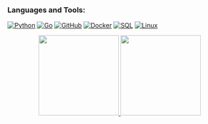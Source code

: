 <p align="center">
</p>

### Languages and Tools:
[![Python](https://img.shields.io/badge/-Python-090909?style=for-the-badge&logo=python)](https://en.wikipedia.org/wiki/Python_(programming_language))
[![Go](https://img.shields.io/badge/-Go-090909?style=for-the-badge&logo=Go&logoColor=ccf5ff)](https://en.wikipedia.org/wiki/Golang)
[![GitHub](https://img.shields.io/badge/-GitHub-090909?style=for-the-badge&logo=github)](https://ru.wikipedia.org/wiki/GitHub)
[![Docker](https://img.shields.io/badge/-Docker-090909?style=for-the-badge&logo=docker)](https://ru.wikipedia.org/wiki/Docker)
[![SQL](https://img.shields.io/badge/-SQL-090909?style=for-the-badge&logo=mysql)](https://ru.wikipedia.org/wiki/MySQL)
[![Linux](https://img.shields.io/badge/-Linux-090909?style=for-the-badge&logo=linux)](https://ru.wikipedia.org/wiki/Linux)

<p align="center">
  <a href="https://github.com/lenarsaitov">
    <img height="180em" src="https://github-readme-stats.vercel.app/api?username=lenarsaitov&show_icons=true&theme=dracula"/>
    <img height="180em" src="https://github-readme-stats.vercel.app/api/top-langs/?username=lenarsaitov&layout=compact&theme=radical&langs_count=10&hide=Jupyter%20Notebook"/>
  </a>
</p>
